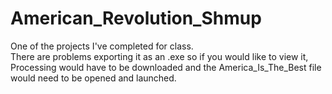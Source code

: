 # American_Revolution_Shmup
One of the projects I've completed for class.  
There are problems exporting it as an .exe so if you would like to view it, Processing would have to be downloaded and the America_Is_The_Best
file would need to be opened and launched. 
